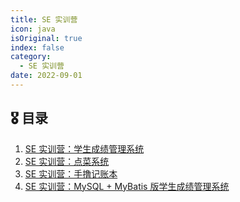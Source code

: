 ```yaml
---
title: SE 实训营
icon: java
isOriginal: true
index: false
category:
  - SE 实训营
date: 2022-09-01
---
```


## 🎖️ 目录

1. [SE 实训营：学生成绩管理系统](2022-03-01-score-management.md)
2. [SE 实训营：点菜系统](2022-03-02-order-system.md)
3. [SE 实训营：手撸记账本](2022-03-03-tally-book.md)
4. [SE 实训营：MySQL + MyBatis 版学生成绩管理系统](2022-03-04-mysql-mybatis-score-management.md)

